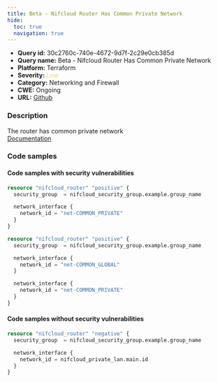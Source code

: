 ```yaml
---
title: Beta - Nifcloud Router Has Common Private Network
hide:
  toc: true
  navigation: true
---
```


<style>
  .highlight .hll {
    background-color: #ff171742;
  }
  .md-content {
    max-width: 1100px;
    margin: 0 auto;
  }
</style>

-   **Query id:** 30c2760c-740e-4672-9d7f-2c29e0cb385d
-   **Query name:** Beta - Nifcloud Router Has Common Private Network
-   **Platform:** Terraform
-   **Severity:** <span style="color:#edd57e">Low</span>
-   **Category:** Networking and Firewall
-   **CWE:** Ongoing
-   **URL:** [Github](https://github.com/Checkmarx/kics/tree/master/assets/queries/terraform/nifcloud/router_has_common_private)

### Description
The router has common private network<br>
[Documentation](https://registry.terraform.io/providers/nifcloud/nifcloud/latest/docs/resources/router#network_id)

### Code samples
#### Code samples with security vulnerabilities
```tf title="Positive test num. 1 - tf file" hl_lines="1"
resource "nifcloud_router" "positive" {
  security_group  = nifcloud_security_group.example.group_name

  network_interface {
    network_id = "net-COMMON_PRIVATE"
  }
}

```
```tf title="Positive test num. 2 - tf file" hl_lines="1"
resource "nifcloud_router" "positive" {
  security_group  = nifcloud_security_group.example.group_name

  network_interface {
    network_id = "net-COMMON_GLOBAL"
  }

  network_interface {
    network_id = "net-COMMON_PRIVATE"
  }
}

```


#### Code samples without security vulnerabilities
```tf title="Negative test num. 1 - tf file"
resource "nifcloud_router" "negative" {
  security_group  = nifcloud_security_group.example.group_name

  network_interface {
    network_id = nifcloud_private_lan.main.id
  }
}

```
